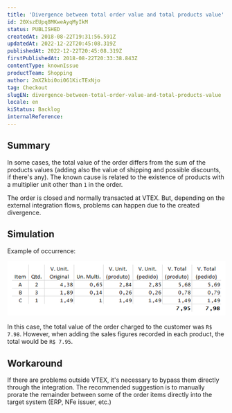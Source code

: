 ```yaml
---
title: 'Divergence between total order value and total products value'
id: 20XszEUpq8MKweAyqMyIkM
status: PUBLISHED
createdAt: 2018-08-22T19:31:56.591Z
updatedAt: 2022-12-22T20:45:08.319Z
publishedAt: 2022-12-22T20:45:08.319Z
firstPublishedAt: 2018-08-22T20:33:38.843Z
contentType: knownIssue
productTeam: Shopping
author: 2mXZkbi0oi061KicTExNjo
tag: Checkout
slugEN: divergence-between-total-order-value-and-total-products-value
locale: en
kiStatus: Backlog
internalReference: 
---
```


## Summary

In some cases, the total value of the order differs from the sum of the products values (adding also the value of shipping and possible discounts, if there's any). The known cause is related to the existence of products with a multiplier unit other than `1` in the order.

The order is closed and normally transacted at VTEX. But, depending on the external integration flows, problems can happen due to the created divergence.

## Simulation

Example of occurrence:

![image](https://raw.githubusercontent.com/vtexdocs/known-issues/refs/heads/main/docs/en/known-issues/Shopping/divergence-between-total-order-value-and-total-products-value_1.png)

In this case, the total value of the order charged to the customer was `R$ 7.98`. However, when adding the sales figures recorded in each product, the total would be `R$ 7.95`.

## Workaround

If there are problems outside VTEX, it's necessary to bypass them directly through the integration. The recommended suggestion is to manually prorate the remainder between some of the order items directly into the target system (ERP, NFe issuer, etc.)



